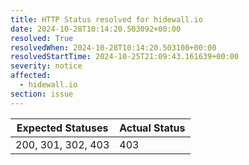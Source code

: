 ```yaml
---
title: HTTP Status resolved for hidewall.io
date: 2024-10-28T10:14:20.503092+00:00
resolved: True
resolvedWhen: 2024-10-28T10:14:20.503100+00:00
resolvedStartTime: 2024-10-25T21:09:43.161639+00:00
severity: notice
affected:
  - hidewall.io
section: issue
---
```


| Expected Statuses | Actual Status  |
|-------------------|----------------|
| 200, 301, 302, 403 | 403 |
